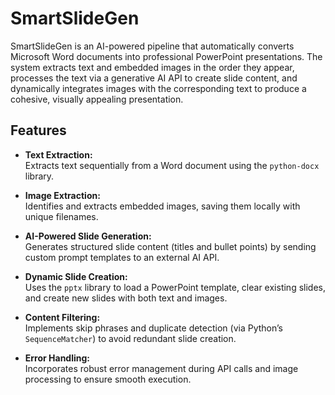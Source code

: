 # SmartSlideGen

SmartSlideGen is an AI-powered pipeline that automatically converts Microsoft Word documents into professional PowerPoint presentations. The system extracts text and embedded images in the order they appear, processes the text via a generative AI API to create slide content, and dynamically integrates images with the corresponding text to produce a cohesive, visually appealing presentation.

## Features

- **Text Extraction:**  
  Extracts text sequentially from a Word document using the `python-docx` library.

- **Image Extraction:**  
  Identifies and extracts embedded images, saving them locally with unique filenames.

- **AI-Powered Slide Generation:**  
  Generates structured slide content (titles and bullet points) by sending custom prompt templates to an external AI API.

- **Dynamic Slide Creation:**  
  Uses the `pptx` library to load a PowerPoint template, clear existing slides, and create new slides with both text and images.

- **Content Filtering:**  
  Implements skip phrases and duplicate detection (via Python’s `SequenceMatcher`) to avoid redundant slide creation.

- **Error Handling:**  
  Incorporates robust error management during API calls and image processing to ensure smooth execution.

